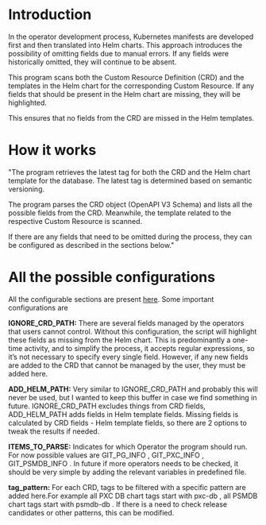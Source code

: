 
# Introduction

In the operator development process, Kubernetes manifests are developed first and then translated into Helm charts. This approach introduces the possibility of omitting fields due to manual errors. If any fields were historically omitted, they will continue to be absent.

This program scans both the Custom Resource Definition (CRD) and the templates in the Helm chart for the corresponding Custom Resource. If any fields that should be present in the Helm chart are missing, they will be highlighted.

This ensures that no fields from the CRD are missed in the Helm templates.

# How it works

"The program retrieves the latest tag for both the CRD and the Helm chart template for the database. The latest tag is determined based on semantic versioning.

The program parses the CRD object (OpenAPI V3 Schema) and lists all the possible fields from the CRD. Meanwhile, the template related to the respective Custom Resource is scanned.

If there are any fields that need to be omitted during the process, they can be configured as described in the sections below."


# All the possible configurations

All the configurable sections are present [here](https://github.com/cshiv/chart-check/blob/2ca719b5f999592d8cb99071709adbc12fc29a6e/src/predefined.py#L1).
Some important configurations are 

<strong>IGNORE_CRD_PATH:</strong> There are several fields managed by the operators that users cannot control. Without this configuration, the script will highlight these fields as missing from the Helm chart. This is predominantly a one-time activity, and to simplify the process, it accepts regular expressions, so it’s not necessary to specify every single field. However, if any new fields are added to the CRD that cannot be managed by the user, they must be added here.

<strong>ADD_HELM_PATH:</strong> Very similar to IGNORE_CRD_PATH and probably this will never be used, but I wanted to keep this buffer in case we find something in future. IGNORE_CRD_PATH excludes things from CRD fields, ADD_HELM_PATH adds fields in Helm template fields. Missing fields is calculated by CRD fields - Helm template fields, so there are 2 options to tweak the results if needed.

<strong>ITEMS_TO_PARSE:</strong> Indicates for which Operator the program should run. For now possible values are GIT_PG_INFO , GIT_PXC_INFO , GIT_PSMDB_INFO . In future if more operators needs to be checked, it should be very simple by adding the relevant variables in predefined file.

<strong>tag_pattern:</strong> For each CRD, tags to be filtered with a specific pattern are added here.For example all PXC DB chart tags start with pxc-db , all PSMDB chart tags start with psmdb-db . If there is a need to check release candidates or other patterns, this can be modified.